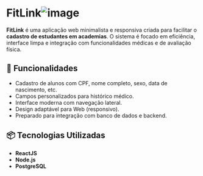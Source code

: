 # FitLink![image](https://github.com/user-attachments/assets/15be280b-58d5-4b8f-9d2c-557e6b5ff812)


**FitLink** é uma aplicação web minimalista e responsiva criada para facilitar o **cadastro de estudantes em academias**. O sistema é focado em eficiência, interface limpa e integração com funcionalidades médicas e de avaliação física.

## 🚀 Funcionalidades

- Cadastro de alunos com CPF, nome completo, sexo, data de nascimento, etc.
- Campos personalizados para histórico médico.
- Interface moderna com navegação lateral.
- Design adaptável para Web (responsivo).
- Preparado para integração com banco de dados e backend.

## 📦 Tecnologias Utilizadas

- **ReactJS** 
- **Node.js**
- **PostgreSQL**


